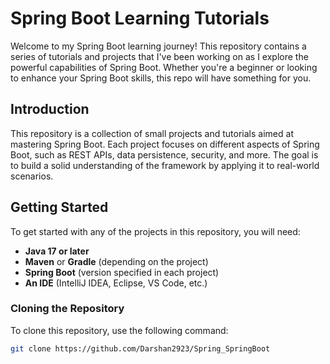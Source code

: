 # Spring Boot Learning Tutorials

Welcome to my Spring Boot learning journey! This repository contains a series of tutorials and projects that I've been working on as I explore the powerful capabilities of Spring Boot. Whether you're a beginner or looking to enhance your Spring Boot skills, this repo will have something for you.


## Introduction

This repository is a collection of small projects and tutorials aimed at mastering Spring Boot. Each project focuses on different aspects of Spring Boot, such as REST APIs, data persistence, security, and more. The goal is to build a solid understanding of the framework by applying it to real-world scenarios.

## Getting Started

To get started with any of the projects in this repository, you will need:

- **Java 17 or later**
- **Maven** or **Gradle** (depending on the project)
- **Spring Boot** (version specified in each project)
- **An IDE** (IntelliJ IDEA, Eclipse, VS Code, etc.)

### Cloning the Repository

To clone this repository, use the following command:

```bash
git clone https://github.com/Darshan2923/Spring_SpringBoot
